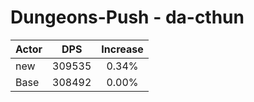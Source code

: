 # Dungeons-Push - da-cthun
| Actor | DPS | Increase |
|---|:---:|:---:|
|new|309535|0.34%|
|Base|308492|0.00%|
